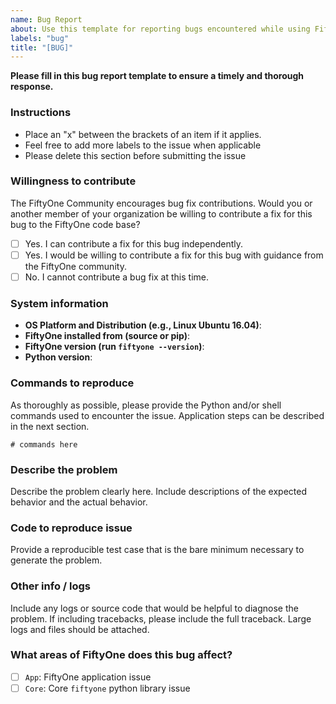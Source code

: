 ```yaml
---
name: Bug Report
about: Use this template for reporting bugs encountered while using FiftyOne.
labels: "bug"
title: "[BUG]"
---
```


**Please fill in this bug report template to ensure a timely and thorough
response.**

### Instructions

-   Place an "x" between the brackets of an item if it applies.
-   Feel free to add more labels to the issue when applicable
-   Please delete this section before submitting the issue

### Willingness to contribute

The FiftyOne Community encourages bug fix contributions. Would you or another
member of your organization be willing to contribute a fix for this bug to the
FiftyOne code base?

-   [ ] Yes. I can contribute a fix for this bug independently.
-   [ ] Yes. I would be willing to contribute a fix for this bug with guidance
        from the FiftyOne community.
-   [ ] No. I cannot contribute a bug fix at this time.

### System information

-   **OS Platform and Distribution (e.g., Linux Ubuntu 16.04)**:
-   **FiftyOne installed from (source or pip)**:
-   **FiftyOne version (run `fiftyone --version`)**:
-   **Python version**:

### Commands to reproduce

As thoroughly as possible, please provide the Python and/or shell commands used
to encounter the issue. Application steps can be described in the next section.

```
# commands here
```

### Describe the problem

Describe the problem clearly here. Include descriptions of the expected
behavior and the actual behavior.

### Code to reproduce issue

Provide a reproducible test case that is the bare minimum necessary to generate
the problem.

### Other info / logs

Include any logs or source code that would be helpful to diagnose the problem.
If including tracebacks, please include the full traceback. Large logs and
files should be attached.

### What areas of FiftyOne does this bug affect?

-   [ ] `App`: FiftyOne application issue
-   [ ] `Core`: Core `fiftyone` python library issue
